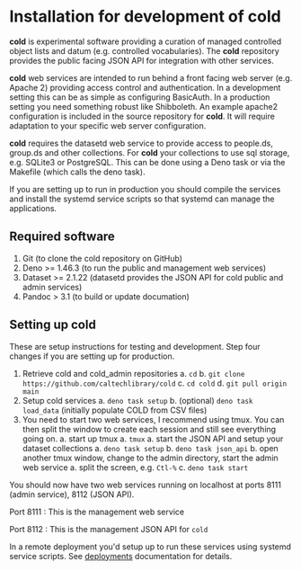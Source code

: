 Installation for development of **cold**
========================================

**cold** is experimental software providing a curation of managed controlled object lists and datum (e.g. controlled vocabularies). The **cold** repository provides the public facing JSON API for integration with other services.

**cold** web services are intended to run behind a front facing web server (e.g. Apache 2) providing access control and authentication. In a development setting this can be as simple as configuring BasicAuth.  In a production setting you need something robust like Shibboleth.  An example apache2 configuration is included in the source repository for **cold**. It will require adaptation to your specific web server configuration.

**cold** requires the datasetd web service to provide access to people.ds, group.ds and other collections. For **cold** your collections to use sql storage, e.g. SQLite3 or PostgreSQL. This can be done using a Deno task or via the Makefile (which calls the deno task).

If you are setting up to run in production you should compile the services and install the systemd service scripts so that systemd can manage the applications.

Required software
-----------------

1. Git (to clone the cold repository on GitHub)
2. Deno >= 1.46.3 (to run the public and management web services)
3. Dataset >= 2.1.22 (datasetd provides the JSON API for cold public and admin services)
4. Pandoc > 3.1 (to build or update documation)

Setting up cold
---------------

These are setup instructions for testing and development.  Step four changes
if you are setting up for production.

1. Retrieve cold and cold_admin repositories
    a. `cd`
    b. `git clone https://github.com/caltechlibrary/cold`
    c. `cd cold`
    d. `git pull origin main`
2. Setup cold services
    a. `deno task setup`
    b. (optional) `deno task load_data` (initially populate COLD from CSV files)
3. You need to start two web services, I recommend using tmux. You can then split the window to create each session and still see everything going on.
    a. start up tmux
      a. `tmux`
    a. start the JSON API and setup your dataset collections
      a. `deno task setup`
      b. `deno task json_api`
    b. open another tmux window, change to the admin directory, start the admin web service
      a. split the screen, e.g. `Ctl-%`
      c. `deno task start`

You should now have two web services running on localhost at ports 8111 (admin service), 8112 (JSON API).

Port 8111
: This is the management web service

Port 8112
: This is the management JSON API for `cold`

In a remote deployment you'd setup up to run these services using systemd service scripts. See [deployments](deployment.md) documentation for details.
